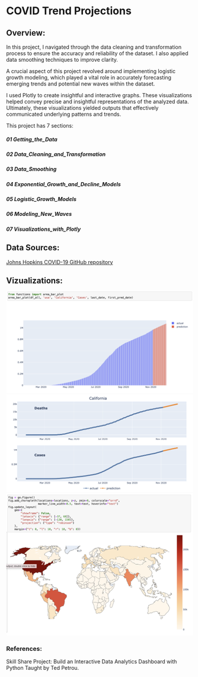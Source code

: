 
# COVID Trend Projections


## Overview:
In this project, I  navigated through the data cleaning and transformation process to ensure the accuracy and reliability of the dataset. I also applied data smoothing techniques to improve clarity.

A crucial aspect of this project revolved around implementing logistic growth modeling, which played a vital role in accurately forecasting emerging trends and potential new waves within the dataset. 

I used Plotly to create insightful and interactive graphs. These visualizations helped convey precise and insightful representations of the analyzed data. Ultimately, these visualizations yielded outputs that effectively communicated underlying patterns and trends.

This project has 7 sections: 

##### 01 Getting_the_Data
##### 02 Data_Cleaning_and_Transformation
##### 03 Data_Smoothing
##### 04 Exponential_Growth_and_Decline_Models
##### 05 Logistic_Growth_Models
##### 06 Modeling_New_Waves
##### 07 Visualizations_with_Plotly

## Data Sources:
[Johns Hopkins COVID-19 GitHub repository](https://github.com/CSSEGISandData/COVID-19)

## Vizualizations:

![California Cases](images/california_cases.png)
![California Cases and Deaths](images/california_deaths_and_cases_testing_model.png)
![Global Choropleth](images/global_choropleth.png)

### References:
Skill Share Project: Build an Interactive Data Analytics Dashboard with Python Taught by Ted Petrou.


